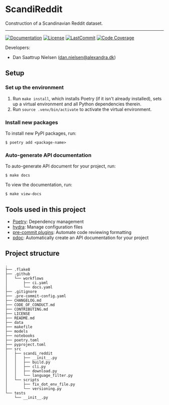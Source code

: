 # ScandiReddit

Construction of a Scandinavian Reddit dataset.

______________________________________________________________________
[![Documentation](https://img.shields.io/badge/docs-passing-green)](https://alexandrainst.github.io/ScandiReddit/scandi_reddit.html)
[![License](https://img.shields.io/github/license/alexandrainst/ScandiReddit)](https://github.com/alexandrainst/ScandiReddit/blob/main/LICENSE)
[![LastCommit](https://img.shields.io/github/last-commit/alexandrainst/ScandiReddit)](https://github.com/alexandrainst/ScandiReddit/commits/main)
[![Code Coverage](https://img.shields.io/badge/Coverage-0%25-red.svg)](https://github.com/alexandrainst/ScandiReddit/tree/main/tests)


Developers:

- Dan Saattrup Nielsen (dan.nielsen@alexandra.dk)


## Setup

### Set up the environment

1. Run `make install`, which installs Poetry (if it isn't already installed), sets up a virtual environment and all Python dependencies therein.
2. Run `source .venv/bin/activate` to activate the virtual environment.

### Install new packages

To install new PyPI packages, run:

```
$ poetry add <package-name>
```

### Auto-generate API documentation

To auto-generate API document for your project, run:

```
$ make docs
```

To view the documentation, run:

```
$ make view-docs
```

## Tools used in this project
* [Poetry](https://towardsdatascience.com/how-to-effortlessly-publish-your-python-package-to-pypi-using-poetry-44b305362f9f): Dependency management
* [hydra](https://hydra.cc/): Manage configuration files
* [pre-commit plugins](https://pre-commit.com/): Automate code reviewing formatting
* [pdoc](https://github.com/pdoc3/pdoc): Automatically create an API documentation for your project

## Project structure
```
.
├── .flake8
├── .github
│   └── workflows
│       ├── ci.yaml
│       └── docs.yaml
├── .gitignore
├── .pre-commit-config.yaml
├── CHANGELOG.md
├── CODE_OF_CONDUCT.md
├── CONTRIBUTING.md
├── LICENSE
├── README.md
├── data
├── makefile
├── models
├── notebooks
├── poetry.toml
├── pyproject.toml
├── src
│   ├── scandi_reddit
│   │   ├── __init__.py
│   │   ├── build.py
│   │   ├── cli.py
│   │   ├── download.py
│   │   └── language_filter.py
│   └── scripts
│       ├── fix_dot_env_file.py
│       └── versioning.py
└── tests
    └── __init__.py
```
